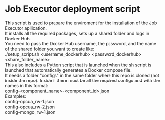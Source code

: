 # Job Executor deployment script

This script is used to prepare the enviroment for the installation of the Job Executor apllication.\
It installs all the required packages, sets up a shared folder and logs in Docker Hub\
You need to pass the Docker Hub username, the password, and the name of the shared folder you want to create like:\
./setup_script.sh <username_dockerhub> <password_dockerhub> <share_folder_name>
\
This also includes a Python script that is launched when the sh script is launched that automatically generates a Docker compose file.\
It needs a folder "configs" in the same folder where this repo is cloned (not inside the repo).
Inside it there must be all the required configs and with the names in this format:\
config-<component_name>-<component_id>.json\
Examples:\
config-opcua_rw-1.json\
config-opcua_rw-2.json\
config-mongo_rw-1.json